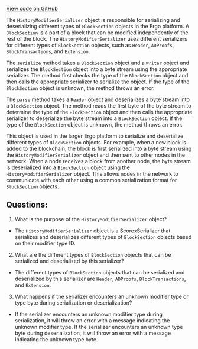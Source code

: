 [View code on GitHub](https://github.com/ergoplatform/ergo/src/main/scala/org/ergoplatform/modifiers/history/HistoryModifierSerializer.scala)

The `HistoryModifierSerializer` object is responsible for serializing and deserializing different types of `BlockSection` objects in the Ergo platform. A `BlockSection` is a part of a block that can be modified independently of the rest of the block. The `HistoryModifierSerializer` uses different serializers for different types of `BlockSection` objects, such as `Header`, `ADProofs`, `BlockTransactions`, and `Extension`.

The `serialize` method takes a `BlockSection` object and a `Writer` object and serializes the `BlockSection` object into a byte stream using the appropriate serializer. The method first checks the type of the `BlockSection` object and then calls the appropriate serializer to serialize the object. If the type of the `BlockSection` object is unknown, the method throws an error.

The `parse` method takes a `Reader` object and deserializes a byte stream into a `BlockSection` object. The method reads the first byte of the byte stream to determine the type of the `BlockSection` object and then calls the appropriate serializer to deserialize the byte stream into a `BlockSection` object. If the type of the `BlockSection` object is unknown, the method throws an error.

This object is used in the larger Ergo platform to serialize and deserialize different types of `BlockSection` objects. For example, when a new block is added to the blockchain, the block is first serialized into a byte stream using the `HistoryModifierSerializer` object and then sent to other nodes in the network. When a node receives a block from another node, the byte stream is deserialized into a `BlockSection` object using the `HistoryModifierSerializer` object. This allows nodes in the network to communicate with each other using a common serialization format for `BlockSection` objects.
## Questions: 
 1. What is the purpose of the `HistoryModifierSerializer` object?
- The `HistoryModifierSerializer` object is a ScorexSerializer that serializes and deserializes different types of `BlockSection` objects based on their modifier type ID.

2. What are the different types of `BlockSection` objects that can be serialized and deserialized by this serializer?
- The different types of `BlockSection` objects that can be serialized and deserialized by this serializer are `Header`, `ADProofs`, `BlockTransactions`, and `Extension`.

3. What happens if the serializer encounters an unknown modifier type or type byte during serialization or deserialization?
- If the serializer encounters an unknown modifier type during serialization, it will throw an error with a message indicating the unknown modifier type. If the serializer encounters an unknown type byte during deserialization, it will throw an error with a message indicating the unknown type byte.